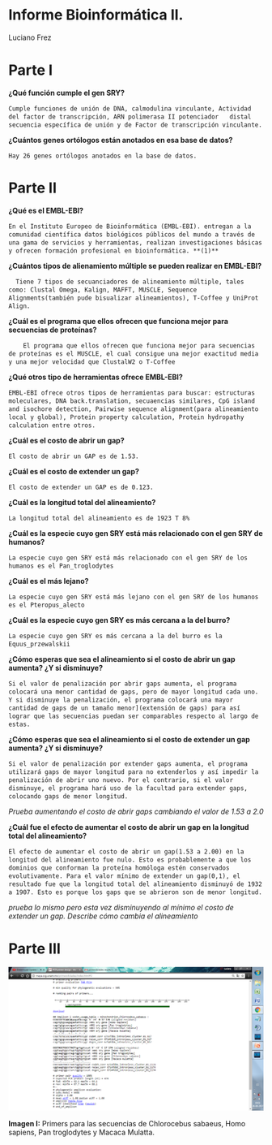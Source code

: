 # Informe Bioinformática II.
Luciano Frez

# **Parte I**

**¿Qué función cumple el gen SRY?**

    Cumple funciones de unión de DNA, calmodulina vinculante, Actividad del factor de transcripción, ARN polimerasa II potenciador   distal   secuencia específica de unión y de Factor de transcripción vinculante.

**¿Cuántos genes ortólogos están anotados en esa base de datos?**

    Hay 26 genes ortólogos anotados en la base de datos.

# **Parte II**

**¿Qué es el EMBL-EBI?**

    En el Instituto Europeo de Bioinformática (EMBL-EBI). entregan a la  comunidad científica datos biológicos públicos del mundo a través de una gama de servicios y herramientas, realizan investigaciones básicas y ofrecen formación profesional en bioinformática. **(1)** 

**¿Cuántos tipos de alienamiento múltiple se pueden realizar en EMBL-EBI?**

      Tiene 7 tipos de secuanciadores de alineamiento múltiple, tales como: Clustal Omega, Kalign, MAFFT, MUSCLE, Sequence Alignments(también pude bisualizar alineamientos), T-Coffee y UniProt Align.

**¿Cuál es el programa que ellos ofrecen que funciona mejor para secuencias de proteínas?**
        
        El programa que ellos ofrecen que funciona mejor para secuencias de proteínas es el MUSCLE, el cual consigue una mejor exactitud media y una mejor velocidad que ClustalW2 o T-Coffee

**¿Qué otros tipo de herramientas ofrece EMBL-EBI?**

    EMBL-EBI ofrece otros tipos de herramientas para buscar: estructuras moleculares, DNA back.translation, secuaencias similares, CpG island and isochore detection, Pairwise sequence alignment(para alineamiento local y global), Protein property calculation, Protein hydropathy calculation entre otros.

**¿Cuál es el costo de abrir un gap?**

    El costo de abrir un GAP es de 1.53.

**¿Cuál es el costo de extender un gap?**

    El costo de extender un GAP es de 0.123.

**¿Cuál es la longitud total del alineamiento?**

    La longitud total del alineamiento es de 1923 T 8%

**¿Cuál es la especie cuyo gen SRY está más relacionado con el gen SRY de humanos?**

    La especie cuyo gen SRY está más relacionado con el gen SRY de los humanos es el Pan_troglodytes

**¿Cuál es el más lejano?**

    La especie cuyo gen SRY está más lejano con el gen SRY de los humanos es el Pteropus_alecto

**¿Cuál es la especie cuyo gen SRY es más cercana a la del burro?**

    La especie cuyo gen SRY es más cercana a la del burro es la Equus_przewalskii

**¿Cómo esperas que sea el alineamiento si el costo de abrir un gap aumenta? ¿Y si disminuye?**

    Si el valor de penalización por abrir gaps aumenta, el programa colocará una menor cantidad de gaps, pero de mayor longitud cada uno. Y si disminuye la penalización, el programa colocará una mayor cantidad de gaps de un tamaño menor](extensión de gaps) para así lograr que las secuencias puedan ser comparables respecto al largo de estas.

**¿Cómo esperas que sea el alineamiento si el costo de extender un gap aumenta? ¿Y si disminuye?**

    Si el valor de penalización por extender gaps aumenta, el programa utilizará gaps de mayor longitud para no extenderlos y así impedir la penalización de abrir uno nuevo. Por el contrario, si el valor disminuye, el programa hará uso de la facultad para extender gaps, colocando gaps de menor longitud.
    
*Prueba aumentando el costo de abrir gaps cambiando el valor de 1.53 a 2.0*

**¿Cuál fue el efecto de aumentar el costo de abrir un gap en la longitud total del alineamiento?** 

    El efecto de aumentar el costo de abrir un gap(1.53 a 2.00) en la longitud del alineamiento fue nulo. Esto es probablemente a que los dominios que conforman la proteína homóloga estén conservados evolutivamente. Para el valor mínimo de extender un gap(0,1), el resultado fue que la longitud total del alineamiento disminuyó de 1932 a 1907. Esto es porque los gaps que se abrieron son de menor longitud.
    
*prueba lo mismo pero esta vez disminuyendo al mínimo el costo de extender un gap. Describe cómo cambia el alineamiento*

# **Parte III**
   
![imagen 1](https://github.com/MrPiggie/Informe-Bioinform-tica-II./blob/master/primers.fasta.png?raw=true)

**Imagen I:** Primers para las secuencias de Chlorocebus sabaeus, Homo sapiens, Pan troglodytes y Macaca Mulatta. 
